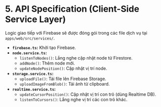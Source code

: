 # 5. API Specification (Client-Side Service Layer)

Logic giao tiếp với Firebase sẽ được đóng gói trong các file dịch vụ tại `apps/web/src/services/`.

- **`firebase.ts`:** Khởi tạo Firebase.
- **`node.service.ts`:**
  - `listenToNodes()`: Lắng nghe cập nhật node từ Firestore.
  - `addNode()`: Thêm node mới.
  - `updateNodePosition()`: Cập nhật vị trí node.
- **`storage.service.ts`:**
  - `uploadFile()`: Tải file lên Firebase Storage.
  - `uploadImageFromBlob()`: Tải ảnh từ clipboard.
- **`realtime.service.ts`:**
  - `updateCursorPosition()`: Cập nhật vị trí con trỏ (dùng Realtime DB).
  - `listenToCursors()`: Lắng nghe vị trí các con trỏ khác.
